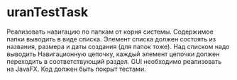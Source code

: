 # uranTestTask
Реализовать навигацию по папкам от корня системы. Содержимое папки выводить в виде списка. Элемент списка должен состоять из названия, размера и даты создания (для папок тоже). Над списком надо выводить Навигационную цепочку, каждый элемент цепочки должен переходить в соответствующий раздел. 
GUI необходимо реализовать на JavaFX.
Код должен быть покрыт тестами. 
